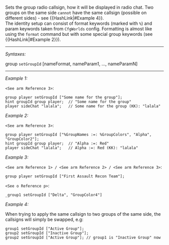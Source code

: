 Sets the group radio callsign, how it will be displayed in radio chat. Two groups on the same side `cannot` have the same callsign (possible on different sides) - see {{HashLink|#Example 4}}.<br>
The identity setup can consist of format keywords (marked with `%`) and param keywords taken from `CfgWorlds` config.
Formatting is almost like using the `format` command but with some special group keywords (see {{HashLink|#Example 2}}).
<br>
<spoiler text="Show Arma 3 values table">

</spoiler>
<spoiler text="Show OFP values table">

</spoiler>


---
*Syntaxes:*

group `setGroupId` [nameFormat, nameParam1, ..., nameParamN]

---
*Example 1:*

`<See arm Reference 3>`:

```sqf
group player setGroupId ["Some name for the group"];
hint groupId group player;	// "Some name for the group"
player sideChat "lalala";	// Some name for the group (KK): "lalala"
```

*Example 2:*

`<See arm Reference 3>`:

```sqf
group player setGroupId ["%GroupNames :=: %GroupColors", "Alpha", "GroupColor2"];
hint groupId group player;	// "Alpha :=: Red"
player sideChat "lalala";	// Alpha :=: Red (KK): "lalala"
```

*Example 3:*

`<See arm Reference 1> / <See arm Reference 2> / <See arm Reference 3>`:

```sqf
group player setGroupId ["First Assault Recon Team"];
```
`<See o Reference p>`:

```sqf
_group1 setGroupId ["Delta", "GroupColor4"]
```

*Example 4:*

When trying to apply the same callsign to two groups of the same side, the callsigns will simply be swapped, e.g:

```sqf
group1 setGroupId ["Active Group"];
group2 setGroupId ["Inactive Group"];
group2 setGroupId ["Active Group"]; // group1 is "Inactive Group" now
```